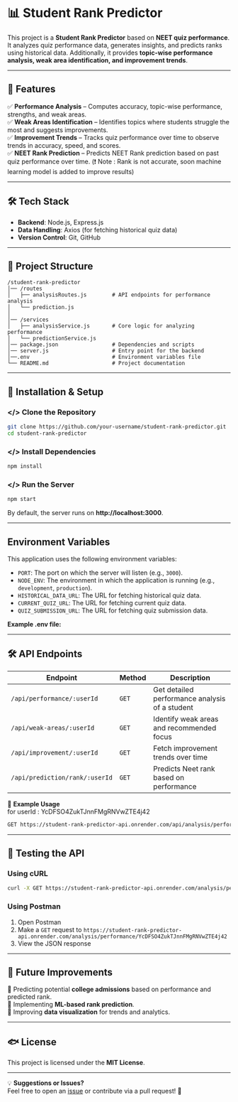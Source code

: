 # 📊 Student Rank Predictor

This project is a **Student Rank Predictor** based on **NEET quiz performance**. It analyzes quiz performance data, generates insights, and predicts ranks using historical data. Additionally, it provides **topic-wise performance analysis, weak area identification, and improvement trends**.  

---

## 🚀 Features

✅ **Performance Analysis** – Computes accuracy, topic-wise performance, strengths, and weak areas.  
✅ **Weak Areas Identification** – Identifies topics where students struggle the most and suggests improvements.  
✅ **Improvement Trends** – Tracks quiz performance over time to observe trends in accuracy, speed, and scores.  
✅ **NEET Rank Prediction** – Predicts NEET Rank prediction based on past quiz performance over time. (❗️ Note : Rank is not accurate, soon machine learning model is added to improve results)

---

## 🛠 Tech Stack

- **Backend**: Node.js, Express.js  
- **Data Handling**: Axios (for fetching historical quiz data)  
- **Version Control**: Git, GitHub  

---

## 💂️ Project Structure

```
/student-rank-predictor
│️── /routes
│️   ├── analysisRoutes.js        # API endpoints for performance analysis
│️   └── prediction.js
│️   
│️── /services
│️   ├── analysisService.js       # Core logic for analyzing performance
│️   └── predictionService.js
│️── package.json                 # Dependencies and scripts
│️── server.js                    # Entry point for the backend
│️──.env                          # Environment variables file
└── README.md                    # Project documentation

```

---

## 🚀 Installation & Setup

### </> Clone the Repository
```bash
git clone https://github.com/your-username/student-rank-predictor.git
cd student-rank-predictor
```

### </> Install Dependencies
```bash
npm install
```

### </> Run the Server
```bash
npm start
```
By default, the server runs on **http://localhost:3000**.

---

## Environment Variables

This application uses the following environment variables:

- `PORT`: The port on which the server will listen (e.g., `3000`).
- `NODE_ENV`: The environment in which the application is running (e.g., `development`, `production`).
- `HISTORICAL_DATA_URL`: The URL for fetching historical quiz data.
- `CURRENT_QUIZ_URL`: The URL for fetching current quiz data.
- `QUIZ_SUBMISSION_URL`: The URL for fetching quiz submission data.

**Example .env file:**

---

## 🛠 API Endpoints

| Endpoint | Method | Description |
|----------|--------|-------------|
| `/api/performance/:userId` | `GET` | Get detailed performance analysis of a student |
| `/api/weak-areas/:userId` | `GET` | Identify weak areas and recommended focus |
| `/api/improvement/:userId` | `GET` | Fetch improvement trends over time |
| `/api/prediction/rank/:userId` | `GET` | Predicts Neet rank based on performance |

📌 **Example Usage**  
for userId : YcDFSO4ZukTJnnFMgRNVwZTE4j42
```bash
GET https://student-rank-predictor-api.onrender.com/api/analysis/performance/YcDFSO4ZukTJnnFMgRNVwZTE4j42
```

---

## 🧪 Testing the API

### **Using cURL**
```bash
curl -X GET https://student-rank-predictor-api.onrender.com/analysis/performance/YcDFSO4ZukTJnnFMgRNVwZTE4j42
```

### **Using Postman**
1. Open Postman  
2. Make a `GET` request to `https://student-rank-predictor-api.onrender.com/analysis/performance/YcDFSO4ZukTJnnFMgRNVwZTE4j42`  
3. View the JSON response  


---

## 📌 Future Improvements

🔹 Predicting potential **college admissions** based on performance and predicted rank.  
🔹 Implementing **ML-based rank prediction**.  
🔹 Improving **data visualization** for trends and analytics.  

---

## 🐟 License

This project is licensed under the **MIT License**.  

---

💡 **Suggestions or Issues?**  
Feel free to open an [issue](https://github.com/lokeshkarra/student-rank-predictor-api/issues) or contribute via a pull request! 🚀

